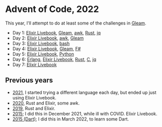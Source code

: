 # Advent of Code, 2022

This year, I'll attempt to do at least some of the challenges in [Gleam](https://gleam.run).

- Day 1: [Elixir Livebook](livebook/day01.livemd), [Gleam](gleam/day01/), [awk](awk/day01.awk), [Rust](rust/day01/), [jq](jq/)
- Day 2: [Elixir Livebook](livebook/day02.livemd), [awk](awk/day02.awk), [Gleam](gleam/day02/)
- Day 3: [Elixir Livebook](livebook/day03.livemd), [bash](bash/day03/)
- Day 4: [Elixir Livebook](livebook/day04.livemd), [Gleam](gleam/day04/), [F#](fsharp/day04/)
- Day 5: [Elixir Livebook](livebook/day05.livemd), [Python](python/day05.py)
- Day 6: [Erlang](erlang/day06.escript), [Elixir Livebook](livebook/day06.livemd), [Rust](rust/day06/), [C](c/day06/), [jq](jq/)
- Day 7: [Elixir Livebook](livebook/day07.livemd)

## Previous years

- [2021](https://github.com/rlipscombe/advent-2021), I started trying a different language each day, but ended up just using Elixir Livebook.
- [2020](https://github.com/rlipscombe/advent-2020), Rust and Elixir, some awk.
- [2019](https://github.com/rlipscombe/advent-2019), Rust and Elixir.
- [2015](https://github.com/rlipscombe/advent-2015); I did this in December 2021, while ill with COVID. Elixir Livebook.
- [2015 (Dart)](https://github.com/rlipscombe/advent-2015-dart); I did this in March 2022, to learn some Dart.
